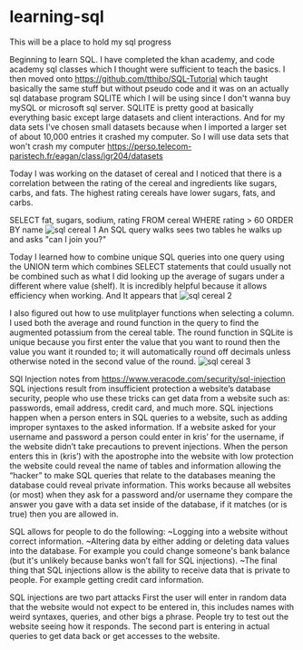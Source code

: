 # learning-sql
This will be a place to hold my sql progress

Beginning to learn SQL. I have completed the khan academy, and code academy sql classes which I thought were sufficient to teach the basics. I then moved onto https://github.com/tthibo/SQL-Tutorial which taught basically the same stuff but without pseudo code and it was on an actually sql database program SQLITE which I will be using since I don't wanna buy mySQL or microsoft sql server.
SQLITE is pretty good at basically everything basic except large datasets and client interactions. And for my data sets I've chosen small datasets because when I imported a larger set of about 10,000 entries it crashed my computer. So I will use data sets that won't crash my computer https://perso.telecom-paristech.fr/eagan/class/igr204/datasets

Today I was working on the dataset of cereal and I noticed that there is a correlation between the rating of the cereal and ingredients like sugars, carbs, and fats. The highest rating cereals have lower sugars, fats, and carbs.

SELECT fat, sugars, sodium, rating FROM cereal WHERE rating > 60 ORDER BY name
![sql cereal 1](https://user-images.githubusercontent.com/31829494/31058412-f1a1d744-a6a7-11e7-9559-dca65aeaf330.PNG)
An SQL query walks sees two tables he walks up and asks "can I join you?"


Today I learned how to combine unique SQL queries into one query using the UNION term which combines SELECT statements that could usually not be combined such as what I did looking up the average of sugars under a different where value (shelf). It is incredibly helpful because it allows efficiency when working. And It appears that 
![sql cereal 2](https://user-images.githubusercontent.com/31829494/31257226-4536d1e2-a9ec-11e7-8412-595e9b63c386.PNG)


I also figured out how to use mulitplayer functions when selecting a column. I used both the average and round function in the query to find the augmented potassium from the cereal table. The round function in SQLite is unique because you first enter the value that you want to round then the value you want it rounded to; it will automatically round off decimals unless otherwise noted in the second value of the round. ![sql cereal 3](https://user-images.githubusercontent.com/31829494/31257801-9ef7f6ea-a9ef-11e7-877c-962b3ac0998f.PNG)


SQl Injection notes from https://www.veracode.com/security/sql-injection  
SQL injections result from insufficient protection a website’s database security, people who use these tricks can get data from a website such as: passwords, email address, credit card, and much more. SQL injections happen when a person enters in SQL queries to a website, such as adding improper syntaxes to the asked information. If a website asked for your username and password a person could enter in kris’  for the username, if the website didn’t take precautions to prevent injections. When the person enters this in (kris’) with the apostrophe into the website with low protection the website could reveal the name of tables and information allowing the “hacker” to make SQL queries that relate to the databases meaning the database could reveal private information. This works because all websites (or most) when they ask for a password and/or username they compare the answer you gave with a data set inside of the database, if it matches (or is true) then you are allowed in. 

SQL allows for people to do the following:
~Logging into a website without correct information. 
~Altering data by either adding or deleting data values into the database. For example you could change someone's bank balance (but it's unlikely because banks won’t fall for SQL injections).
~The final thing that SQL injections allow is the ability to receive data that is private to people. For example getting credit card information.

SQL injections are two part attacks
First the user will enter in random data that the website would not expect to be entered in, this includes names with weird syntaxes, queries, and other bigs a phrase. People try to test out the website seeing how it responds.
The second part is entering in actual queries to get data back or get accesses to the website.


